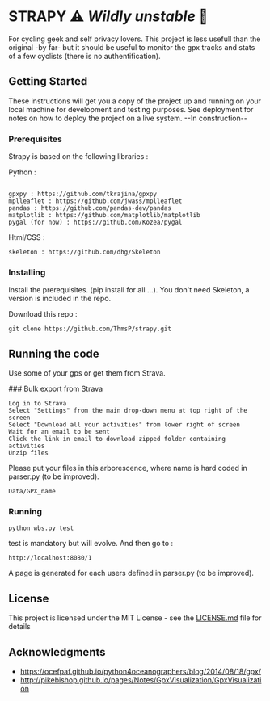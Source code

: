 # STRAPY :warning: *Wildly unstable* :construction:

For cycling geek and self privacy lovers. This project is less usefull than the original -by far- but it should be useful to monitor the gpx tracks and stats of a few cyclists (there is no authentification). 

## Getting Started

These instructions will get you a copy of the project up and running on your local machine for development and testing purposes. See deployment for notes on how to deploy the project on a live system. --In construction--

### Prerequisites

Strapy is based on the following libraries : 

Python :

```

gpxpy : https://github.com/tkrajina/gpxpy
mplleaflet : https://github.com/jwass/mplleaflet
pandas : https://github.com/pandas-dev/pandas
matplotlib : https://github.com/matplotlib/matplotlib
pygal (for now) : https://github.com/Kozea/pygal

```

Html/CSS :

```
skeleton : https://github.com/dhg/Skeleton

```

### Installing

Install the prerequisites. (pip install for all ...). You don't need Skeleton, a version is included in the repo.  

Download this repo : 

```
git clone https://github.com/ThmsP/strapy.git
```


## Running the code

Use some of your gps or get them from Strava. 

### Bulk export from Strava

    Log in to Strava
    Select "Settings" from the main drop-down menu at top right of the screen
    Select "Download all your activities" from lower right of screen
    Wait for an email to be sent
    Click the link in email to download zipped folder containing activities
    Unzip files

Please put your files in this arborescence, where name is hard coded in parser.py (to be improved).

```
Data/GPX_name
```

### Running

```
python wbs.py test
```

test is mandatory but will evolve. And then go to :

```
http://localhost:8080/1
```

A page is generated for each users defined in parser.py (to be improved).

## License

This project is licensed under the MIT License - see the [LICENSE.md](LICENSE.md) file for details

## Acknowledgments

* https://ocefpaf.github.io/python4oceanographers/blog/2014/08/18/gpx/
* http://pikebishop.github.io/pages/Notes/GpxVisualization/GpxVisualization


